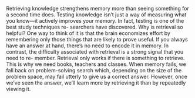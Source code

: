 Retrieving knowledge strengthens memory more than seeing
something for a second time does. Testing knowledge isn’t just a
way of measuring what you know—it actively improves your
memory. In fact, testing is one of the best study techniques re-
searchers have discovered.
Why is retrieval so helpful? One way to think of it is that the
brain economizes effort by remembering only those things that
are likely to prove useful. If you always have an answer at hand,
there’s no need to encode it in memory. In contrast, the difficulty
associated with retrieval is a strong signal that you need to re-
member.
Retrieval only works if there is something to retrieve. This is why
we need books, teachers and classes. When memory fails, we
fall back on problem-solving search which, depending on the
size of the problem space, may fail utterly to give us a correct
answer. However, once we’ve seen the answer, we’ll learn more
by retrieving it than by repeatedly viewing it.